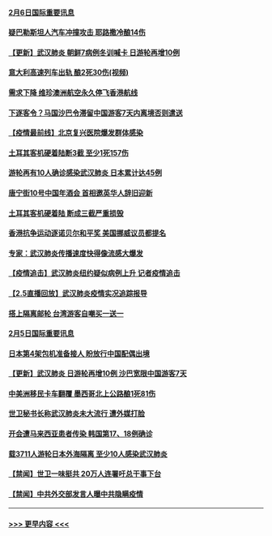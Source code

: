 #### [2月6日国际重要讯息](../pages/prog202/a102770794.md?t=02062011) 
#### [疑巴勒斯坦人汽车冲撞攻击 耶路撒冷酿14伤](../pages/prog202/a102770586.md?t=02062011) 
#### [【更新】武汉肺炎 朝鲜7病例冬训喊卡 日游轮再增10例](../pages/prog202/a102770740.md?t=02062011) 
#### [意大利高速列车出轨 酿2死30伤(视频)](../pages/prog202/a102770762.md?t=02062011) 
#### [需求下降 维珍澳洲航空永久停飞香港航线](../pages/prog202/a102770751.md?t=02062011) 
#### [下逐客令？马国沙巴令滞留中国游客7天内离境否则遣送](../pages/prog202/a102770640.md?t=02062011) 
#### [【疫情最前线】北京复兴医院爆发群体感染](../pages/prog202/a102770602.md?t=02062011) 
#### [土耳其客机硬着陆断3截 至少1死157伤](../pages/prog202/a102770508.md?t=02062011) 
#### [游轮再有10人确诊感染武汉肺炎 日本累计达45例](../pages/prog202/a102770476.md?t=02062011) 
#### [唐宁街10号中国年酒会 首相邀英华人辞旧迎新](../pages/prog202/a102770458.md?t=02062011) 
#### [土耳其客机硬着陆 断成三截严重损毁](../pages/prog202/a102770239.md?t=02062011) 
#### [香港抗争运动逐诺贝尔和平奖 美国挪威议员都提名](../pages/prog202/a102770390.md?t=02062011) 
#### [专家：武汉肺炎传播速度快得像流感大爆发](../pages/prog202/a102770132.md?t=02062011) 
#### [【疫情追击】武汉肺炎纽约疑似病例上升 记者疫情追击](../pages/prog202/a102770000.md?t=02062011) 
#### [【2.5直播回放】武汉肺炎疫情实况追踪报导](../pages/prog202/a102769913.md?t=02062011) 
#### [搭上隔离邮轮 台湾游客自嘲买一送一](../pages/prog202/a102769845.md?t=02062011) 
#### [2月5日国际重要讯息](../pages/prog202/a102769821.md?t=02062011) 
#### [日本第4架包机准备接人 盼放行中国配偶出境](../pages/prog202/a102769765.md?t=02062011) 
#### [【更新】武汉肺炎 日游轮再增10例 沙巴宽限中国游客7天](../pages/prog202/a102758911.md?t=02062011) 
#### [中美洲移民卡车翻覆 墨西哥北上公路酿1死81伤](../pages/prog202/a102769703.md?t=02062011) 
#### [世卫秘书长称武汉肺炎未大流行 遭外媒打脸](../pages/prog202/a102769679.md?t=02062011) 
#### [开会遭马来西亚患者传染 韩国第17、18例确诊](../pages/prog202/a102769600.md?t=02062011) 
#### [载3711人游轮日本外海隔离 至少10人感染武汉肺炎](../pages/prog202/a102769538.md?t=02062011) 
#### [【禁闻】世卫一味挺共 20万人连署吁总干事下台](../pages/prog202/a102769445.md?t=02062011) 
#### [【禁闻】中共外交部发言人曝中共隐瞒疫情](../pages/prog202/a102769400.md?t=02062011) 

----
#### [ >>> 更早内容 <<< ](../indexes/prog202-earlier.md)
